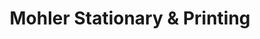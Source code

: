 ---
title: "Mohler Stationary & Printing"
url: /wetaskiwin/mohler-stationary-and-printing/
shop: office supplies
---